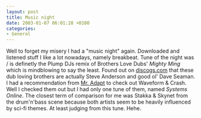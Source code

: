 ```yaml
---
layout: post
title: Music night
date: 2003-01-07 06:01:28 +0100
categories:
- General
---
```

<p>Well to forget my misery I had a "music night" again. Downloaded and listened stuff I like a lot nowadays, namely breakbeat. Tune of the night was / is definetly the Plump DJs remix of Brothers Love Dubs' <i>Mighty Ming</i> which is mindblowing to say the least. Found out on <a href="http://www.discogs.com" title="Another great resource for electronica heads...">discogs.com</a> that these dub loving brothers are actually Steve Anderson and good ol' Dave Seaman.<br />
I had a recommendation from <a href="http://adt.groove.ro" title="The Dropbox">Mr. Adapt</a> to check out Waveform & Crash. Well I checked them out but I had only one tune of them, named <i>Systems Online</i>. The closest term of comparison for me was Stakka & Skynet from the drum'n'bass scene because both artists seem to be heavily influenced by sci-fi themes. At least judging from this tune. Hehe.</p>
